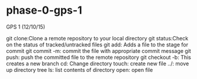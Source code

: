 # phase-0-gps-1
GPS 1 (12/10/15)

git clone:Clone a remote repository to your local directory
git status:Check on the status of tracked/untracked files
git add: Adds a file to the stage for commit
git commit -m: commit the file with appropriate commit message
git push: push the committed file to the remote repository
git checkout -b: This creates a new branch
cd: Change directory
touch: create new file
../: move up directory tree
ls: list contents of directory
open: open file
